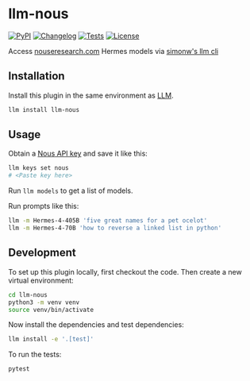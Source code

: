 # llm-nous

[![PyPI](https://img.shields.io/pypi/v/llm-nous.svg)](https://pypi.org/project/llm-nous/)
[![Changelog](https://img.shields.io/github/v/release/oldheadsouf/llm-nous?include_prereleases&label=changelog)](https://github.com/oldheadsouf/llm-nous/releases)
[![Tests](https://github.com/oldheadsouf/llm-nous/actions/workflows/test.yml/badge.svg)](https://github.com/oldheadsouf/llm-nous/actions/workflows/test.yml)
[![License](https://img.shields.io/badge/license-Apache%202.0-blue.svg)](https://github.com/oldheadsouf/llm-nous/blob/main/LICENSE)

Access [nouseresearch.com](https://nousresearch.com/) Hermes models via [simonw's llm cli](https://github.com/simonw/llm)

## Installation

Install this plugin in the same environment as [LLM](https://llm.datasette.io/).
```bash
llm install llm-nous
```
## Usage

Obtain a [Nous API key](https://portal.nousresearch.com/login) and save it like this:

```bash
llm keys set nous
# <Paste key here>
```
Run `llm models` to get a list of models.

Run prompts like this:
```bash
llm -m Hermes-4-405B 'five great names for a pet ocelot'
llm -m Hermes-4-70B 'how to reverse a linked list in python'
```

## Development

To set up this plugin locally, first checkout the code. Then create a new virtual environment:
```bash
cd llm-nous
python3 -m venv venv
source venv/bin/activate
```
Now install the dependencies and test dependencies:
```bash
llm install -e '.[test]'
```
To run the tests:
```bash
pytest
```
